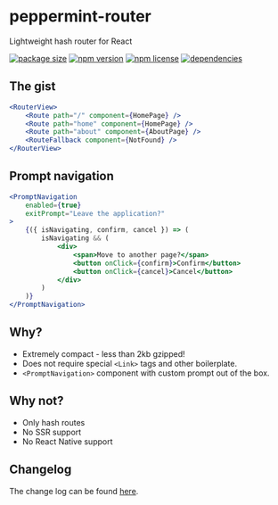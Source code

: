 # peppermint-router

Lightweight hash router for React

[![package size](https://img.shields.io/bundlephobia/minzip/peppermint-router?label=minified%20gzipped)](https://bundlephobia.com/result?p=peppermint-router)
[![npm version](https://img.shields.io/npm/v/peppermint-router.svg?label=version)](https://www.npmjs.com/package/peppermint-router)
[![npm license](https://img.shields.io/npm/l/peppermint-router.svg)](https://www.npmjs.com/package/peppermint-router)
[![dependencies](https://david-dm.org/alonrbar/peppermint-router.svg)](https://github.com/alonrbar/peppermint-router)

## The gist

```jsx
<RouterView>
    <Route path="/" component={HomePage} />
    <Route path="home" component={HomePage} />
    <Route path="about" component={AboutPage} />
    <RouteFallback component={NotFound} />
</RouterView>
```

## Prompt navigation

```jsx
<PromptNavigation
    enabled={true}
    exitPrompt="Leave the application?"
>
    {({ isNavigating, confirm, cancel }) => (
        isNavigating && (
            <div>
                <span>Move to another page?</span>
                <button onClick={confirm}>Confirm</button>
                <button onClick={cancel}>Cancel</button>
            </div>
        )
    )}
</PromptNavigation>
```

## Why?

- Extremely compact - less than 2kb gzipped!
- Does not require special `<Link>` tags and other boilerplate.
- `<PromptNavigation>` component with custom prompt out of the box.

## Why not?

- Only hash routes
- No SSR support
- No React Native support

## Changelog

The change log can be found [here](https://github.com/alonrbar/peppermint-router/blob/master/CHANGELOG.md).